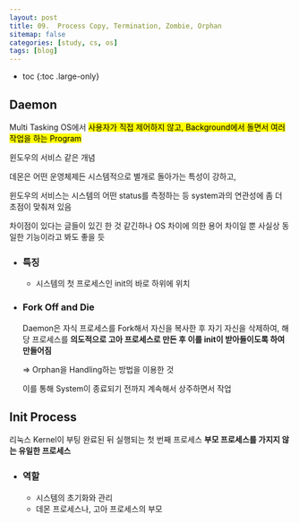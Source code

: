 ```yaml
---
layout: post
title: 09.  Process Copy, Termination, Zombie, Orphan
sitemap: false
categories: [study, cs, os]
tags: [blog]
---
```


- toc
{:toc .large-only}

## Daemon
Multi Tasking OS에서 <mark>사용자가 직접 제어하지 않고, Background에서 돌면서 여러 작업을 하는 Program</mark>

윈도우의 서비스 같은 개념

데몬은 어떤 운영체제든 시스템적으로 별개로 돌아가는 특성이 강하고, 

윈도우의 서비스는 시스템의 어떤 status를 측정하는 등 system과의 연관성에 좀 더 초점이 맞춰져 있음

차이점이 있다는 글들이 있긴 한 것 같긴하나 OS 차이에 의한 용어 차이일 뿐 사실상 동일한 기능이라고 봐도 좋을 듯


+ ### 특징
	+ 시스템의 첫 프로세스인 init의 바로 하위에 위치

+ ### Fork Off and Die
	Daemon은 자식 프로세스를 Fork해서 자신을 복사한 후 자기 자신을 삭제하여, 해당 프로세스를 **의도적으로 고아 프로세스로 만든 후 이를 init이 받아들이도록 하여 만들어짐** 

	=> Orphan을 Handling하는 방법을 이용한 것

	이를 통해 System이 종료되기 전까지 계속해서 상주하면서 작업
	
## Init Process
리눅스 Kernel이 부팅 완료된 뒤 실행되는 첫 번째 프로세스
**부모 프로세스를 가지지 않는 유일한 프로세스**
+ ### 역할
	+ 시스템의 초기화와 관리
	+ 데몬 프로세스나, 고아 프로세스의 부모
